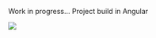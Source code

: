 Work in progress... Project build in Angular

<img src="https://github.com/stp94/riverStatus/blob/master/src/assets/img/info.png"></img>
